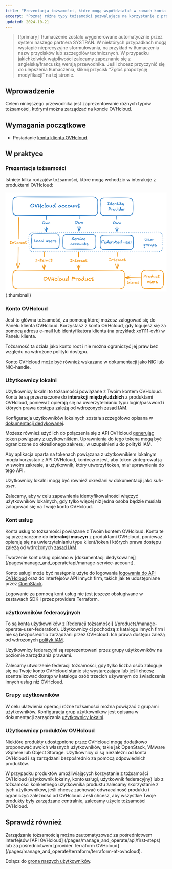 ```yaml
---
title: "Prezentacja tożsamości, które mogą współdziałać w ramach konta OVHcloud"
excerpt: "Poznaj różne typy tożsamości pozwalające na korzystanie z produktu OVHcloud"
updated: 2024-10-21
---
```


> [!primary]
> Tłumaczenie zostało wygenerowane automatycznie przez system naszego partnera SYSTRAN. W niektórych przypadkach mogą wystąpić nieprecyzyjne sformułowania, na przykład w tłumaczeniu nazw przycisków lub szczegółów technicznych. W przypadku jakichkolwiek wątpliwości zalecamy zapoznanie się z angielską/francuską wersją przewodnika. Jeśli chcesz przyczynić się do ulepszenia tłumaczenia, kliknij przycisk “Zgłóś propozycję modyfikacji” na tej stronie.
>

## Wprowadzenie

Celem niniejszego przewodnika jest zaprezentowanie różnych typów tożsamości, którymi można zarządzać na koncie OVHcloud.

## Wymagania początkowe

- Posiadanie [konta klienta OVHcloud](/pages/account_and_service_management/account_information/ovhcloud-account-creation).

## W praktyce

### Prezentacja tożsamości

Istnieje kilka rodzajów tożsamości, które mogą wchodzić w interakcje z produktami OVHcloud:

![identities-types](images/identities_types.png){.thumbnail}

### Konto OVHcloud

Jest to główna tożsamość, za pomocą której możesz zalogować się do Panelu klienta OVHcloud. Korzystasz z konta OVHcloud, gdy logujesz się za pomocą adresu e-mail lub identyfikatora klienta (na przykład: xx1111-ovh) w Panelu klienta.

Tożsamość ta działa jako konto root i nie można ograniczyć jej praw bez względu na wdrożone polityki dostępu.

Konto OVHcloud może być również wskazane w dokumentacji jako NIC lub NIC-handle.

### Użytkownicy lokalni

Użytkownicy lokalni to tożsamości powiązane z Twoim kontem OVHcloud. Konta te są przeznaczone do **interakcji międzyludzkich** z produktami OVHcloud, ponieważ opierają się na uwierzytelnianiu typu login/password i których prawa dostępu zależą od wdrożonych [zasad IAM](/pages/account_and_service_management/account_information/iam-policy-ui).

Konfiguracja użytkowników lokalnych została szczegółowo opisana w [dokumentacji dedykowanej](/pages/account_and_service_management/account_information/ovhcloud-users-management).

Możesz również użyć ich do połączenia się z API OVHcloud [generując token powiązany z użytkownikiem](/pages/manage_and_operate/api/first-steps). Uprawnienia do tego tokena mogą być ograniczone do określonego zakresu, w uzupełnieniu do polityki IAM.

Aby aplikacja oparta na tokenach powiązana z użytkownikiem lokalnym mogła korzystać z API OVHcloud, konieczne jest, aby token zintegrował ją w swoim zakresie, a użytkownik, który utworzył token, miał uprawnienia do tego API.

Użytkownicy lokalni mogą być również określani w dokumentacji jako *sub-user*.

Zalecamy, aby w celu zapewnienia identyfikowalności włączyć użytkowników lokalnych, gdy tylko więcej niż jedna osoba będzie musiała zalogować się na Twoje konto OVHcloud.

### Kont usług

Konta usług to tożsamości powiązane z Twoim kontem OVHcloud. Konta te są przeznaczone do **interakcji maszyn** z produktami OVHcloud, ponieważ opierają się na uwierzytelnianiu typu klient/token i których prawa dostępu zależą od wdrożonych [zasad IAM](/pages/account_and_service_management/account_information/iam-policy-ui).

Tworzenie kont usług opisano w [dokumentacji dedykowanej] (/pages/manage_and_operate/api/manage-service-account).

Konto usługi może być następnie użyte do logowania [logowania do API OVHcloud](/pages/account_and_service_management/account_information/authenticate-api-with-service-account) oraz do interfejsów API innych firm, takich jak te udostępniane przez [OpenStack](/pages/manage_and_operate/iam/authenticate-api-openstack-with-service-account).

Logowanie za pomocą kont usług nie jest jeszcze obsługiwane w zestawach SDK i przez providera Terraform.

### użytkowników federacyjnych

To są konta użytkowników z [federacji tożsamości] (/products/manage-operate-user-federation). Użytkownicy ci pochodzą z katalogu innych firm i nie są bezpośrednio zarządzani przez OVHcloud. Ich prawa dostępu zależą od wdrożonych [polityk IAM](/pages/account_and_service_management/account_information/iam-policy-ui).

Użytkownicy federacyjni są reprezentowani przez grupy użytkowników na poziomie zarządzania prawami.

Zalecamy utworzenie federacji tożsamości, gdy tylko liczba osób zaloguje się na Twoje konto OVHcloud stanie się wystarczająca lub jeśli chcesz scentralizować dostęp w katalogu osób trzecich używanym do świadczenia innych usług niż OVHcloud.

### Grupy użytkowników

W celu ułatwienia operacji różne tożsamości można powiązać z grupami użytkowników.
Konfiguracja grup użytkowników jest opisana w dokumentacji zarządzania [użytkownicy lokalni](/pages/account_and_service_management/account_information/ovhcloud-users-management).

### Użytkownicy produktów OVHcloud

Niektóre produkty udostępnione przez OVHcloud mogą dodatkowo proponować swoich własnych użytkowników, takie jak OpenStack, VMware vSphere lub Object Storage.
Użytkownicy ci są niezależni od konta OVHcloud i są zarządzani bezpośrednio za pomocą odpowiednich produktów.

W przypadku produktów umożliwiających korzystanie z tożsamości OVHcloud (użytkownik lokalny, konto usługi, użytkownik federacyjny) lub z tożsamości konkretnego użytkownika produktu zalecamy skorzystanie z tych użytkowników, jeśli chcesz zachować odwracalność produktu i ograniczyć zależność od OVHcloud.
Jeśli chcesz, aby wszystkie Twoje produkty były zarządzane centralnie, zalecamy użycie tożsamości OVHcloud.

## Sprawdź również <a name="go-further"></a>

Zarządzanie tożsamością można zautomatyzować za pośrednictwem interfejsów [API OVHcloud] (/pages/manage_and_operate/api/first-steps) lub za pośrednictwem [provider Terraform OVHcloud] (/pages/manage_and_operate/terraform/terraform-at-ovhcloud).

Dołącz do [grona naszych użytkowników](/links/community).
